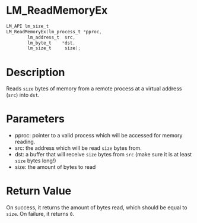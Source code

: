 # LM_ReadMemoryEx

```c
LM_API lm_size_t
LM_ReadMemoryEx(lm_process_t *pproc,
        lm_address_t  src,
        lm_byte_t    *dst,
        lm_size_t     size);
```

# Description

Reads `size` bytes of memory from a remote process at a virtual address (`src`) into `dst`.

# Parameters

- pproc: pointer to a valid process which will be accessed for memory reading.
- src: the address which will be read `size` bytes from.
- dst: a buffer that will receive `size` bytes from `src` (make sure it is at least `size` bytes long!)
- size: the amount of bytes to read

# Return Value

On success, it returns the amount of bytes read, which should be equal to `size`. On failure, it returns `0`.

